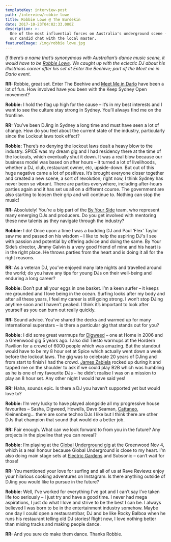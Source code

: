 ```yaml
---
templateKey: interview-post
path: /interview/robbie-lowe
title: Robbie Lowe @ The Burdekin
date: 2017-10-23T04:02:33.000Z
description: >-
  One of the most influential forces on Australia's underground scene - here's
  our candid chat with the local master. 
featuredImage: /img/robbie lowe.jpg
---
```

_If there’s a name that’s synonymous with Australian’s dance music scene, it would have to be _[_Robbie Lowe_](https://www.facebook.com/robbielowemusic/)_. We caught up with the eclectic DJ about his illustrious career after his set at Enter the Beehive; part of the Meet me in Darlo event._

**RR:** Robbie, great set. Enter The Beehive and [Meet Me in Darlo](https://www.facebook.com/events/292009331276595/) have been a lot of fun. How involved have you been with the Keep Sydney Open movement?

**Robbie:** I hold the flag up high for the cause – it’s in my best interests and I want to see the culture stay strong in Sydney. You’ll always find me on the frontline.

**RR:** You’ve been DJing in Sydney a long time and must have seen a lot of change. How do you feel about the current state of the industry, particularly since the Lockout laws took effect?

**Robbie:** There’s no denying the lockout laws dealt a heavy blow to the industry. SPICE was my dream gig and I had residency there at the time of the lockouts, which eventually shut it down. It was a real blow because our business model was based on after hours – it turned a lot of livelihoods, whether a DJ, club, restaurant owner, etc, upside-down. But out of this huge negative came a lot of positives. It’s brought everyone closer together and created a new scene, a sort of revolution; right now, I think Sydney has never been so vibrant. There are parties everywhere, including after-hours parties again and it has set us all on a different course. The government are also starting to loosen their grip and will continue to. Nothing can stop the music!

**RR:** Absolutely! You’re a big part of the [By Your Side](https://www.facebook.com/ByYourSideSydney/) team, who represent many emerging DJs and producers. Do you get involved with mentoring these new talents as they navigate through the industry?

**Robbie:** I do! Once upon a time I was a budding DJ and Paul ‘Flex’ Taylor saw me and passed on his wisdom – I like to help the aspiring DJ's I see with passion and potential by offering advice and doing the same. By Your Side’s director, Jimmy Galvin is a very good friend of mine and his heart is in the right place. He throws parties from the heart and is doing it all for the right reasons.

**RR:** As a veteran DJ, you’ve enjoyed many late nights and travelled around the world; do you have any tips for young DJs on their well-being and enduring a long career?

**Robbie:** Don’t put all your eggs in one basket. I’m a keen surfer – it keeps me grounded and I love being in the ocean. Surfing looks after my body and after all these years, I feel my career is still going strong. I won’t stop DJing anytime soon and I haven’t peaked. I think it’s important to look after yourself as you can burn out really quickly.

**RR:** Sound advice. You’ve shared the decks and warmed up for many international superstars – is there a particular gig that stands out for you?

**Robbie:** I did some great warmups for [Digweed](https://www.facebook.com/djjohndigweed/) – one at Home in 2006 and a Greenwood gig 5 years ago. I also did Tiesto warmups at the Hordern Pavilion for a crowd of 6000 people which was amazing. But the standout would have to be my 8 hour set at Spice which actually went down a week before the lockout laws. The gig was to celebrate 20 years of DJing and from start to finish I had the crowd. [James Zabiela](https://www.facebook.com/jameszabiela/) rocked up during it and tapped me on the shoulder to ask if we could play B2B which was humbling as he is one of my favourite DJs – he didn’t realise I was on a mission to play an 8 hour set. Any other night I would have said yes! 

**RR:** Haha, sounds epic. Is there a DJ you haven’t supported yet but would love to? 

**Robbie:** I’m very lucky to have played alongside all my progressive house favourites – Sasha, Digweed, Howells, Dave Seaman, [Cattaneo](https://www.facebook.com/hernancattaneo/), Kleinenberg… there are some techno DJs I like but I think there are other DJs that champion that sound that would do a better job. 

**RR:** Fair enough. What can we look forward to from you in the future? Any projects in the pipeline that you can reveal?

**Robbie:** I’m playing at the [Global Underground](https://www.facebook.com/events/1563659050364245) gig at the Greenwood Nov 4, which is a real honour because Global Underground is close to my heart. I’m also doing main stage sets at [Electric Gardens](https://www.facebook.com/electricgardensfestival/) and Subsonic – can’t wait for those!

**RR:** You mentioned your love for surfing and all of us at Rave Reviewz enjoy your hilarious cooking adventures on Instagram. Is there anything outside of DJing you would like to pursue in the future?

**Robbie:** Well, I’ve worked for everything I’ve got and I can’t say I’ve taken life too seriously – I just try and have a good time. I never had mega aspirations, I just do what I love and strive to be the best I can be. I always believed I was born to be in the entertainment industry somehow. Maybe one day I could open a restaurant/bar, DJ and be like Rocky Balboa when he runs his restaurant telling old DJ stories! Right now, I love nothing better than mixing tracks and making people dance. 

**RR:** And you sure do make them dance. Thanks Robbie.
